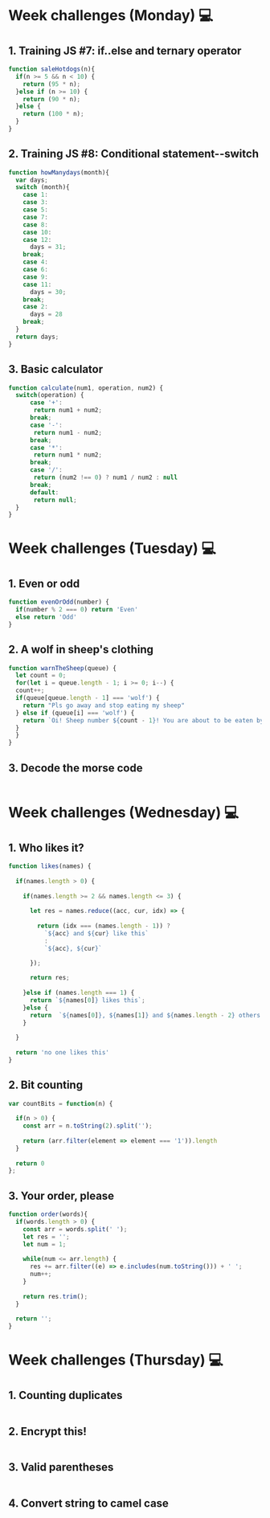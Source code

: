 # Week challenges (Monday) 💻

## 1. Training JS #7: if..else and ternary operator
```JavaScript
function saleHotdogs(n){
  if(n >= 5 && n < 10) {
    return (95 * n);
  }else if (n >= 10) {
    return (90 * n);
  }else {
    return (100 * n);
  }
}
```
## 2. Training JS #8: Conditional statement--switch
```JavaScript
function howManydays(month){
  var days;
  switch (month){
    case 1:
    case 3:
    case 5:
    case 7:
    case 8:
    case 10:
    case 12:
      days = 31;
    break;
    case 4:
    case 6:
    case 9:
    case 11:
      days = 30;
    break;
    case 2:
      days = 28
    break;
  }
  return days;
}
```
## 3. Basic calculator
```JavaScript
function calculate(num1, operation, num2) {
  switch(operation) {
      case '+':
       return num1 + num2;
      break;
      case '-':
       return num1 - num2;
      break;
      case '*':
       return num1 * num2;
      break;
      case '/':
       return (num2 !== 0) ? num1 / num2 : null
      break;
      default:
       return null;
  }
}
```

# Week challenges (Tuesday) 💻

## 1. Even or odd
```JavaScript
function evenOrOdd(number) {
  if(number % 2 === 0) return 'Even'
  else return 'Odd'
}
```
## 2. A wolf in sheep's clothing
```JavaScript
function warnTheSheep(queue) {
  let count = 0;
  for(let i = queue.length - 1; i >= 0; i--) {  
  count++;
  if(queue[queue.length - 1] === 'wolf') {
    return "Pls go away and stop eating my sheep"
  } else if (queue[i] === 'wolf') {
    return `Oi! Sheep number ${count - 1}! You are about to be eaten by a wolf!` 
  }
  }
}
```
## 3. Decode the morse code
```JavaScript
```

# Week challenges (Wednesday) 💻

## 1. Who likes it?
```JavaScript
function likes(names) {
  
  if(names.length > 0) {
    
    if(names.length >= 2 && names.length <= 3) {
      
      let res = names.reduce((acc, cur, idx) => {
  
        return (idx === (names.length - 1)) ? 
          `${acc} and ${cur} like this` 
          : 
          `${acc}, ${cur}`
        
      });

      return res;
      
    }else if (names.length === 1) {
      return `${names[0]} likes this`;
    }else {
      return  `${names[0]}, ${names[1]} and ${names.length - 2} others like this`;
    }
  
  }
  
  return 'no one likes this'
}
```
## 2. Bit counting
```JavaScript
var countBits = function(n) {
  
  if(n > 0) {
    const arr = n.toString(2).split('');
    
    return (arr.filter(element => element === '1')).length
  }
  
  return 0
};
```
## 3. Your order, please
```JavaScript
function order(words){
  if(words.length > 0) {
    const arr = words.split(' ');
    let res = '';
    let num = 1;
    
    while(num <= arr.length) {
      res += arr.filter((e) => e.includes(num.toString())) + ' ';
      num++;
    }
    
    return res.trim();  
  }
  
  return '';
}
```

# Week challenges (Thursday) 💻

## 1. Counting duplicates
```JavaScript
```
## 2. Encrypt this!
```JavaScript
```
## 3. Valid parentheses
```JavaScript
```
## 4. Convert string to camel case
```JavaScript
```

